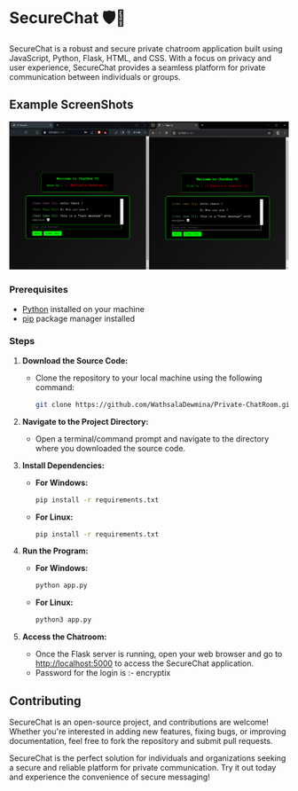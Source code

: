 # SecureChat 🛡️💬

SecureChat is a robust and secure private chatroom application built using JavaScript, Python, Flask, HTML, and CSS. With a focus on privacy and user experience, SecureChat provides a seamless platform for private communication between individuals or groups.

## Example ScreenShots
<img src="demo_ss.png" alt="Demo Image" width="800">


### Prerequisites
- [Python](https://www.python.org/) installed on your machine
- [pip](https://pypi.org/project/pip/) package manager installed

### Steps

1. **Download the Source Code:**
    - Clone the repository to your local machine using the following command:
        ```sh
        git clone https://github.com/WathsalaDewmina/Private-ChatRoom.git
        ```

2. **Navigate to the Project Directory:**
    - Open a terminal/command prompt and navigate to the directory where you downloaded the source code.

3. **Install Dependencies:**

    - **For Windows:**
        ```sh
        pip install -r requirements.txt
        ```
    - **For Linux:**
        ```sh
        pip install -r requirements.txt
        ```

4. **Run the Program:**

    - **For Windows:**
        ```sh
        python app.py
        ```

    - **For Linux:**
        ```sh
        python3 app.py
        ```

5. **Access the Chatroom:**
    - Once the Flask server is running, open your web browser and go to [http://localhost:5000](http://localhost:5000) to access the SecureChat application.
    - Password for the login is :- encryptix

## Contributing

SecureChat is an open-source project, and contributions are welcome! Whether you're interested in adding new features, fixing bugs, or improving documentation, feel free to fork the repository and submit pull requests.

SecureChat is the perfect solution for individuals and organizations seeking a secure and reliable platform for private communication. Try it out today and experience the convenience of secure messaging!
